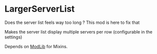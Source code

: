 # LargerServerList
Does the server list feels way too long ? This mod is here to fix that

Makes the server list display multiple servers per row (configurable in the settings)

Depends on [ModLib](https://github.com/Redstonneur1256/Mindustry-ModLib) for Mixins.
